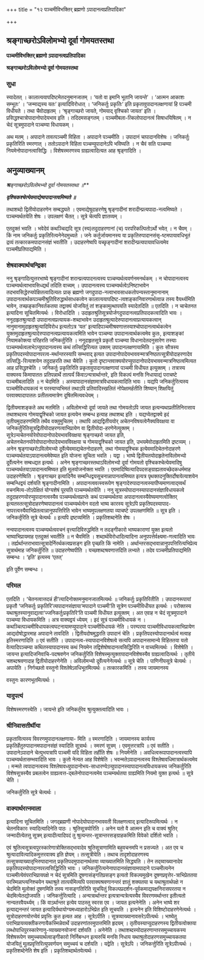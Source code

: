 +++
title = "१२ पञ्चमीविभक्तिर् ब्रह्मणो ऽपादानत्वप्रतिपादिका"

+++


## श्रङ्गाच्छरोऽविलोमभ्यो दूर्वा गोमयतस्तथा

**पञ्चमीविभक्तिर् ब्रह्मणो ऽपादानत्वप्रतिपादिका**

**श्रङ्गाच्छरोऽविलोमभ्यो दूर्वा गोमयतस्तथा**

### **सुधा**

स्यादेतत् । कालात्ययापदिष्टमेतदनुमानजातम् । ‘यतो वा इमानि भूतानि जायन्ते’ । ‘आत्मन आकाशः सम्भूतः’ । ‘जन्माद्यस्य यतः’ इत्यादिविरोधात् । ‘जनिकर्तुः प्रकृतिः’ इति प्रकृतावुपादानलक्षणायां हि पञ्चमी विधीयते । तथा चैवोदाहृतम् । ‘श्रृङ्गाच्छरो जायते, गोमयाद् वृश्चिको जायत’ इति । प्रसिद्धश्चात्रोपादानोपादेयभाव इति । तदिदमसङ्गतम् । पञ्चमीबला-त्किलोपादानत्वं सिषाधयिषितम् । न चेदं सूत्रमुपादाने पञ्चम्या विधायकम् ।

अथ मतम् । अपादाने तावत्पञ्चमी विहिता । अपादाने पञ्चमीति । उपादानं चापादानविशेषः । जनिकर्तुः प्रकृतिरिति स्मरणात् । ततोऽपादाने विहिता पञ्चम्युपादानेऽपि भविष्यति । न चैवं सति पञ्चम्या नियमेनोपादानत्वासिद्धिः । विशेषस्मरणस्य ग्राह्यत्वादित्यत आह श्रृङ्गादिति ।

## **अनुव्याख्यानम्**

***श्र**ङ्गाच्छरोऽविलोमभ्यो दूर्वा गोमयतस्तथा ॥***

***वृश्चिकश्चेत्येवमाद्येष्वपादानत्वमिष्यते ॥***

तथाशब्दो द्वितीयोदाहरणेन सम्बद्ध्यते । एवमाद्येषूदाहरणेषु श्रृङ्गादीनां शरादीन्प्रत्यपादा-नत्वमिष्यते । पञ्चम्यर्थतयेति शेषः । उपलक्षणं चैतत् । सूत्रे चेत्यपि ज्ञातव्यम् ।

एतदुक्तं भवति । भवेदेवं कथञ्चिद्यदि सूत्र (स्य)तदुदाहरणानां (च) परपरिकल्पितोऽर्थो भवेत् । न चैवम् । किं नाम जनिकर्तुः प्रकृतिरित्यनेनेदमुच्यते । जनेः कर्तुर्जायमानस्य या प्रकृतिरुपादानसंसृ-ष्टमपायावधिभूतं द्रव्यं तत्कारकमपादानसंज्ञं भवतीति । उदाहरणेष्वपि यच्छृङ्गादीनां शरादीन्प्रत्यपायावधित्वमेव पञ्चमीप्रतिपाद्यमिति ।

### **शेषवाक्यार्थचन्द्रिका**

ननु श्रृङ्गादित्युत्तरभाष्ये श्रृङ्गादीनां शरान्प्रत्यपादनत्वस्य पञ्चम्यर्थत्ववर्णनमनर्थकम् । न चोपादानत्वस्य पञ्चम्यर्थत्वाभावसिध्द्यर्थं तदिति वाच्यम् । उपादानत्वस्य पञ्चम्यर्थत्वेऽनिष्टाभावेन तदभावसिद्धेरप्यपेक्षितत्वादित्यतः प्राक् ब्रह्मणो जगदुपादा-नत्वाभावसाधकतोपन्यस्तानुमानानाम् उपादानत्वार्थकपञ्चमीश्रुतिविरुद्धार्थसाधकत्वेन कालात्ययापदिष्ट-त्वशङ्कानिवारणार्थत्वान्न तस्य वैयर्थ्यमिति भावेन, तच्छङ्कानिवर्तकतया तद्वाक्यं योजयितुं तां शङ्कामुत्थापयति स्यादेतदिति ॥ एतदिति । न चाचेतनत इत्यादिना सूचितमित्यर्थः । विरोधादिति । उदाहृतश्रुतिसूत्रयोर्जगदुपादानत्वप्रतिपादकत्वादिति भावः । ननूदाहृतश्रुत्यादौ उपादानत्वप्रत्यायक-शब्दाभावेन उदाहृतश्रुत्यादेरुपादानत्वाप्रत्यायकत्वान् नानुमानामुदाहृतश्रुत्यादिविरोध इत्यतोऽत्र ‘यत’ इत्यादिपञ्चमीश्रवणात्तस्याश्चोपादानत्वार्थकत्वेन युक्तमुदाहृतश्रुत्यादेरुपादानत्वप्रत्यायकत्वमिति भावेन पञ्चम्या उपादानत्वार्थकत्वमेव कुतः, इत्याशङ्कां नियामकोक्त्या परिहरति जनिकर्तुरिति । ननूदाहृतसूत्रे प्रकृतौ पञ्चम्या विधानादेतदनुसारेण तस्याः पञ्चम्यर्थत्वलाभेऽप्युपादानत्वस्य कथं तत्सिद्धिरित्यत उक्तम् उपादानलक्षणायामिति । कुतः सौत्रस्य प्रकृतिपदस्योपादानपरत्व-मर्थान्तरस्यापि सम्भवाद् इत्यत उपादानोपादेयभाववन्मात्रनिष्ठतत्सूत्रीयोदाहरणादेव तत्सिद्धि-रित्याशयेन तदुदाहरति तथा चैवेति । कुतो दृष्टान्तवाक्ययोरप्युपादानोपादेयभाववन्मात्रनिष्ठत्वमित्यत आह प्रसिद्धश्चेति । जनिकर्तुः प्रकृतिरिति प्रकृतावुपादानलक्षणायां पञ्चमी विधीयत इत्युक्तम् । तत्रास्य वाक्यस्य किमापाततः प्रतिपन्नार्थे तात्पर्यं किंवाऽन्यत्रार्थान्तरे, इति विकल्पं मनसि निधायाद्यं पराचष्टे पञ्चमीबलादिति ॥ न चेदमिति । अस्यापादानसंज्ञामात्रविधायकत्वादिति भावः । यद्यपि जनिकर्तुरित्यस्य पञ्चमीविधायकत्वं न परस्याप्यभिमतं तथाऽपि प्रतिवादिस्खलितं नोपेक्षामर्हतीति शिष्यान् शिक्षयितुं परवाक्यादापाततः प्रतीतत्वमात्रेण दूषितमित्यवधेयम् ।

द्वितीयमाशङ्कते अथ मतमिति । अविलोमभ्यो दूर्वा जायते तथा गोमयतोऽपि जायत इत्यन्यथाप्रतीतिनिरासाय तथाशब्दस्य गोमयाद्वृश्चिको जायत इत्ययेन सम्बन्ध इत्याह तथाशब्द इति । यद्यप्येतद्वाक्ये इदं तृतीयमुदाहरणमिति तथैव वक्तुमुचितम् । तथापि आद्यद्वितीययोर् अचेतनविषयत्वेनैक्यविवक्षया वा जनिकर्तुरितिसूत्रद्वितीयोदाहरणत्वाभिप्रायेण वा द्वितीयोदा-हरणेनेत्युक्तम् । सूत्रेऽप्यचेतनयोरेवोपादानोपादेयभावविवक्षया श्रृङ्गाच्छरो जायत इति, अचेतनचेतनयोरेवोपादानोपादेयभावविवक्षया च गोमयाद्वृश्चिको जायत इति, उभयमेवोदाहृतमिति द्रष्टव्यम् । अनेन श्रृङ्गाच्छरोऽविलोमभ्यो दूर्वेत्येवमाद्यचेतनोदाहरणे, तथा गोमयाद्वृश्चिक इत्येवमादिचेतनोदाहरणे पञ्चम्यर्थतयाऽपादानत्वमेवेष्यत इति योजना सूचिता भवति । यद्वा । भाष्ये द्वितीयतयोदाहृतेनाविलोमभ्यो दूर्वेत्यनेन सम्बध्द्यत इत्यर्थः । अनेन श्रृङ्गाच्छरस्तथाऽविलोमभ्यो दूर्वा गोमयतो वृश्चिकश्चेत्येवमादिषु पञ्चम्यर्थतयाऽपादानत्वमिष्यत इति मूलयोजनोक्ता भवति । एवमादिष्वित्यादिपदसङ्ग्राह्यतावच्छेदकधर्ममाह उदाहरणेष्विति । श्रृङ्गाच्छर इत्यादिनैव सम्बन्धिद्वयसूचनान्नापानत्वमिष्यत इत्यत्र पृथक्तदनुक्तिर्दोषायेत्याशयेन सम्बन्धिद्वयं दर्शयति श्रृङ्गादीनामिति । अपादानत्ववत्स्वरूपेण श्रृङ्गादेरुपादानत्वस्यापीप्यमाणत्वाद्य्वर्थं वचनमित्य-तोऽपेक्षितं योग्यशेषं पूरयति पञ्चम्यर्थतयेति । ननु सूत्रस्योपादानस्यापादानसंज्ञाविधायकत्वे तदुदाहरणयोरप्युपादानत्वस्यैव पञ्चम्यर्थत्वप्राप्तेः कथं पञ्चम्यर्थतया अपादानत्वस्यैवेष्यमाणत्वोक्तिर् इत्यतस्तत्सूत्रोदाहरणेष्वपादानत्वं पञ्चम्यर्थत्वेन वदतो भाष्य कारस्य सूत्रेऽपि प्रकृतिपदस्यापाद-नापरत्वस्यैवाभिप्रेतत्वान्नानुपपत्तिरिति भावेन भाष्यमुपलक्षणतया व्याचष्टे उपलक्षणमिति ॥ सूत्र इति । जनिकर्तृरिति सूत्रे चेत्यर्थः ॥ इत्यपि द्रष्टव्यमिति । प्रकृतिशब्दनेति शेषः ।

नन्वपादानत्वस्य पञ्चम्यर्थत्ववचनं वृत्त्यादिविरुद्धमिति न तदङ्गीकारो भाष्यकाराणां युक्त इत्यतो भाष्याभिप्रायमाह एतदुक्तं भवतीति ॥ न चैवमिति । शब्दार्थविरोधादित्यादिना अनुपपत्तेर्वक्ष्यमा-णत्वादिति भावः । तर्ह्यर्थान्तराभावात्सूत्रादेर्निरर्थकत्वप्रसङ्ग इति पृच्छति किं नामेति । अर्थान्तरसद्भावान्नानुपपत्तिरित्यभिप्रेत्य सूत्रार्थमाह जनिकर्तुरिति ॥ उदाहरणेष्वपीति । यच्छशब्दश्रवणात्तदिति लभ्यते । तदेव पञ्चमीप्रतिपाद्यमिति सम्बन्धः । ‘इति’ इत्यस्य ‘एतत्’

इति पूर्वेण सम्बन्धः ।

### **परिमल**

एतदिति । ‘चेतनत्वात्तदन्नं ही’त्यादिनोक्तमनुमानजातमित्यर्थः ॥ जनिकर्तुः प्रकृतिरितीति । उपादानरूपायां प्रकृतौ ‘जनिकर्तुः प्रकृतिरि’त्यपादानसंज्ञाया‘मपादाने पञ्चमी’ति सूत्रेण पञ्चमीविधीयत इत्यर्थः । परोक्तस्य यथाश्रुतस्यानुवाद्यत्वा‘ज्जनिकर्तुःप्रकृतिरि’ति पञ्चमी विधीयत इत्युक्तम् । अत एवाह न चेदं सूत्रमुपादाने पञ्चम्या विधायकमिति । अत्र वाक्यद्वयं ध्येयम् । इदं सूत्रं पञ्चमीविधायकं न । कथञ्चित्पञ्चमीविधायकत्वघटनायामप्युपादाने पञ्चमीविधायकं नेति । परम्परया पञ्चमीविधायकत्वाभिप्रायेण आद्यदोषोद्धारमाह अपादाने तावदिति । द्वितीयदोषमुद्धरति उपादानं चेति । प्रकृतिपदस्योपादानार्थत्वं मत्वाह इतिस्मरणादिति ॥ एवं सतीति । उपादानत्व-स्यापादानविशेषत्वे सत्यपि अपादानसामान्ये विहिततया यतो वेत्यादिपञ्चम्या कथितस्यापादानस्य कथं नियमेन तद्विशेषोषादानत्वसिद्धिरिति न वाच्यमित्यर्थः । विशेषेति । जायन्त इत्यादिजनिवाचि-पदश्रवणेन जनिकर्तुरिति विशेषस्मृत्युक्तापादानविशेषस्यैव ग्राह्यत्वादित्यर्थः । तृतीये चशब्दश्रवणादाह द्वितीयोदाहरणेनेति । अविलोमभ्यो दूर्वेत्यनेनेत्यर्थः ॥ सूत्रे चेति । पाणिनीयसूत्रे चेत्यर्थः । अपायेति । निर्गच्छतो वस्तुनो विश्लेषेऽवधिभूतमित्यर्थः ॥ तत्कारकमिति । तस्य जायमानस्य

वस्तुनः कारणभूतमित्यर्थः ।

### **यादुपत्यं**

विशेषस्मरणस्येति । जायन्ते इति जनिकर्तृरेव श्रुत्युक्तत्वादिति भावः ।

### **श्रीनिवासतीर्थीया**

प्रकृतावित्यस्य विवरणमुपादानलक्षणाया- मिति ॥ स्मरणादिति । जायमानस्य कार्यस्य प्रकृतिर्हेतुरुपादानमपादानसंज्ञं स्यादिति सूत्रार्थः । स्मरणं सूत्रम् । एवमुत्तरत्रापि ॥ एवं सतीति । उपादानेऽपादाने चेत्युभयत्रापि पञ्चमी यदि विहिता तर्हीति शेषः ॥ नियमेनेति । अवधित्वरूपापादानत्वस्यापि पञ्चम्यर्थतासम्भवादिति भावः । कुतो नेत्यत आह विशेषेति । भवन्मतेऽपादानत्वस्य विश्लेषावधिमात्रार्थकत्वमेव । मन्मते त्वपादानत्वस्य विश्लेषावध्युपादानोभय-साधारण्येऽप्युपादानस्यापादानत्वविधायकस्य जनिकर्तुरिति विशेषसूत्रस्यैव प्रबलत्वेन ग्राह्यत्वत्त-द्बलेनोपादानत्वमेव पञ्चम्यर्थतया ग्राह्यमिति नियमो युक्त इत्यर्थः ॥ सूत्रे चेति ।

जनिकर्तुरिति सूत्रे चेत्यर्थः ।

### **वाक्यार्थरत्नमाला**

इत्यादिना सूचितमिति । जगद्ब्रह्मणी नोपादेयोपादानभाववती विलक्षणत्वाद् इत्यादिरूपमित्यर्थः । न चेतनविकारः स्यादित्यादिनेति पाठः । श्रुतिसूत्रयोरिति । अनेन यतो वै आत्मन इति च वाक्यं श्रुतिर् जन्मादीत्येतत्तु सूत्रम् इत्यादीत्यादिपदं तु श्रुत्यन्तर-सूत्रान्तरसङ्ग्राहकमिति विवेको दर्शितो भवति ।

एवं श्रुतित्वसूत्रत्वपुरस्कारेणात्रोक्तिसद्भावादेव श्रुतिसूत्राणामिति बहुवचनमपि न प्रसज्यते । अत एव च श्रुत्यादावित्यादिकमुत्तरवाक्य इति ज्ञेयम् । तत्सूत्रीयेति । तथाच तादृशोदाहरणस्य तत्सूत्रव्याख्यातृभिरुपादानात् प्रकृतिपदमुपादानार्थतया व्याख्यातमिति सिद्ध्यति । तेन तद्य्वाख्यानादेव प्रकृतिपदस्योपादानपरत्वसिद्धिरिति भावः । जनिकर्त्तुरित्यनेनापादानसंज्ञायामपादाने पञ्चमीत्यनेन पञ्चमीत्येवंपराभिप्रायपक्षे न चेदं सूत्रमिति दूषणासंङ्गतिप्रसङ्ग इत्यतो विकल्पमुखेन दूषणप्रवृत्तेर-त्राभिप्रेततया परस्मिन्नाप्त्यनिश्चयेन यथाश्रुते तात्पर्यमित्यपि परवाक्यश्रवणानन्तरं ज्ञातुं शक्यतया च यथाश्रुतार्थपक्षे न चेदमिति मूलोक्तं दूषणमिति तस्य नासङ्गतिरिति सूचयितुं विकल्पप्रदर्शन-पूर्वकमाद्यपक्षनिरासपरतया न चेदमित्येतद्योजयति । जनिकर्त्तुरित्यादि । अन्यत्रार्थान्तर इत्यत्रान्यत्रेत्यस्यैव विवरणमर्थान्तर इतीत्यतो नान्यतरवैयर्थ्यम् । किं वाऽर्थान्तर इत्येव पाठस्तु स्वरस एव । जायत इत्यनेनेति । अनेन भाष्ये शर इत्याद्यनन्तरं जायत इत्यादिर्यथायोग्यमध्याहारोऽभिप्रेत इति सूचयति । इत्यनेन इति विशिष्टोदाहरणेनेत्यर्थः । सूत्रोदाहरणयोरप्येवं प्रवृत्तिः कुत इत्यत आह । सूत्रेऽपीति । सूत्रव्याख्यानावसरेऽपीत्यर्थः । भाष्येतु पराभिप्रायव्यक्तीकरणायैकस्मिन्नेवार्थे उदाहरणांतरमुपात्तमिति हृदयम् । तृतीयस्याप्युदाहरणस्य द्वितीयत्वोक्तया लब्धोपाधिपुरस्कारेणानु-व्याख्यानयोजनां दर्शयति । अनेनेति । तथाशब्दस्योदाहरणान्तरसमुच्चायकस्य विशेषरूपेण समुच्चयार्थत्वाङ्गीकारो निर्निबन्धन इत्यरुचिं मनसि निधाय यथाश्रुतोदाहरणसमुच्चायकतया योजयितुं मूलप्रवृत्तिरित्युपवर्णयन् समुच्चयं च दर्शयति । यद्वेति । सूत्रेऽपि । जनिकर्त्तुरिति सूत्रेऽपीत्यर्थः । प्रकृतिशब्देनेति शेष इति । प्रकृतिशब्दार्थतयेत्यर्थः ।

